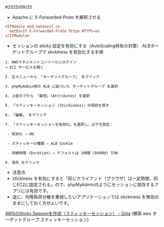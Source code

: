 #2025/09/25

- Apache に X-Forwarded-Proto を解釈させる

```/etc/httpd/conf.d/phpmyadmin.conf
<IfModule mod_setenvif.c>
  SetEnvIf X-Forwarded-Proto https HTTPS=on
</IfModule>
```

- セッションの sticky 設定を有効にする（AutoScaling特有の対策）
ALBターゲットグループで stickiness を有効化する手順

```aws
1. AWSマネジメントコンソールにログイン
→ EC2 サービスを開く

2. 左メニューから 「ターゲットグループ」 をクリック

3. phpMyAdmin用の ALB に紐づいた ターゲットグループ を選択

4. 上部タブから 「属性」(Attributes) を選択

5. 「スティッキーセッション (Stickiness)」の項目を探す

6. 「編集」 をクリック

7. 「スティッキーセッションを有効化」を選択し、以下を設定：

 - 有効化 → ON

 - スティッキーの種類 → ALB Cookie

 - 持続時間 (Duration) → デフォルトは 1時間（3600秒）でOK

8. 保存 をクリック
```

- 注意点
- stickiness を有効にすると「同じクライアント（ブラウザ）は一定時間、同じEC2に固定される」ので、phpMyAdminのようにセッションに依存するアプリには有効です。
- 逆に、均等負荷分散を重視したいアプリケーションでは stickiness を無効のままにしておく方がよいです。

[AWSのSticky Sessionを作成（スティッキーセッション） - Qiita](https://qiita.com/seikida/items/ce551f705aec25653160)
(検索 aws ターゲットグループ スティッキーセッション)